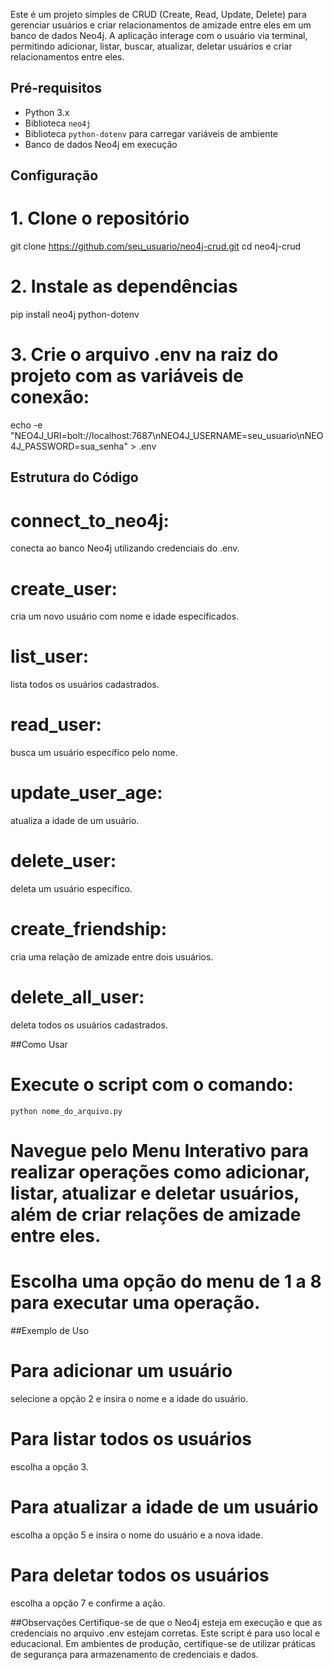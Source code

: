 Este é um projeto simples de CRUD (Create, Read, Update, Delete) para gerenciar usuários e criar relacionamentos de amizade entre eles em um banco de dados Neo4j. A aplicação interage com o usuário via terminal, permitindo adicionar, listar, buscar, atualizar, deletar usuários e criar relacionamentos entre eles.

## Pré-requisitos

- Python 3.x
- Biblioteca `neo4j`
- Biblioteca `python-dotenv` para carregar variáveis de ambiente
- Banco de dados Neo4j em execução

## Configuração
# 1. Clone o repositório
git clone https://github.com/seu_usuario/neo4j-crud.git
cd neo4j-crud

# 2. Instale as dependências
pip install neo4j python-dotenv

# 3. Crie o arquivo .env na raiz do projeto com as variáveis de conexão:
echo -e "NEO4J_URI=bolt://localhost:7687\nNEO4J_USERNAME=seu_usuario\nNEO4J_PASSWORD=sua_senha" > .env

## Estrutura do Código
# connect_to_neo4j: 
  conecta ao banco Neo4j utilizando credenciais do .env.
# create_user: 
  cria um novo usuário com nome e idade especificados.
# list_user: 
  lista todos os usuários cadastrados.
# read_user: 
  busca um usuário específico pelo nome.
# update_user_age: 
  atualiza a idade de um usuário.
# delete_user: 
  deleta um usuário específico.
# create_friendship: 
  cria uma relação de amizade entre dois usuários.
# delete_all_user: 
  deleta todos os usuários cadastrados.

##Como Usar
# Execute o script com o comando:
`python nome_do_arquivo.py`
# Navegue pelo Menu Interativo para realizar operações como adicionar, listar, atualizar e deletar usuários, além de criar relações de amizade entre eles.
# Escolha uma opção do menu de 1 a 8 para executar uma operação.

##Exemplo de Uso
# Para adicionar um usuário
  selecione a opção 2 e insira o nome e a idade do usuário.
# Para listar todos os usuários
  escolha a opção 3.
# Para atualizar a idade de um usuário
  escolha a opção 5 e insira o nome do usuário e a nova idade.
# Para deletar todos os usuários
  escolha a opção 7 e confirme a ação.

##Observações
Certifique-se de que o Neo4j esteja em execução e que as credenciais no arquivo .env estejam corretas.
Este script é para uso local e educacional. Em ambientes de produção, certifique-se de utilizar práticas de segurança para armazenamento de credenciais e dados.
